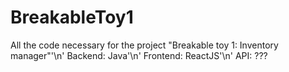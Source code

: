 # BreakableToy1
All the code necessary for the project "Breakable toy 1: Inventory manager"'\n'
Backend: Java'\n'
Frontend: ReactJS'\n'
API: ???